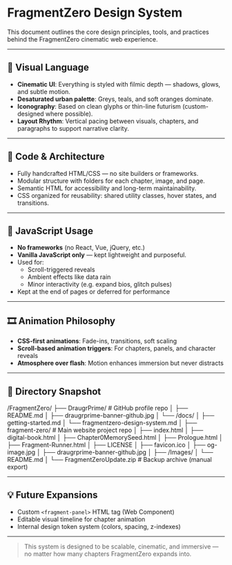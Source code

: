 # FragmentZero Design System

This document outlines the core design principles, tools, and practices behind the FragmentZero cinematic web experience.

---

## 🎨 Visual Language

- **Cinematic UI**: Everything is styled with filmic depth — shadows, glows, and subtle motion.
- **Desaturated urban palette**: Greys, teals, and soft oranges dominate.
- **Iconography**: Based on clean glyphs or thin-line futurism (custom-designed where possible).
- **Layout Rhythm**: Vertical pacing between visuals, chapters, and paragraphs to support narrative clarity.

---

## 🧱 Code & Architecture

- Fully handcrafted HTML/CSS — no site builders or frameworks.
- Modular structure with folders for each chapter, image, and page.
- Semantic HTML for accessibility and long-term maintainability.
- CSS organized for reusability: shared utility classes, hover states, and transitions.

---

## 🧠 JavaScript Usage

- **No frameworks** (no React, Vue, jQuery, etc.)
- **Vanilla JavaScript only** — kept lightweight and purposeful.
- Used for:
  - Scroll-triggered reveals
  - Ambient effects like data rain
  - Minor interactivity (e.g. expand bios, glitch pulses)
- Kept at the end of pages or deferred for performance

---

## 🎞️ Animation Philosophy

- **CSS-first animations**: Fade-ins, transitions, soft scaling
- **Scroll-based animation triggers**: For chapters, panels, and character reveals
- **Atmosphere over flash**: Motion enhances immersion but never distracts

---

## 📂 Directory Snapshot

/FragmentZero/
├── DraugrPrime/                         # GitHub profile repo
│   ├── README.md
│   ├── draugrprime-banner-github.jpg
│   └── /docs/
│       ├── getting-started.md
│       └── fragmentzero-design-system.md
│
├── fragment-zero/                       # Main website project repo
│   ├── index.html
│   ├── digital-book.html
│   ├── Chapter0MemorySeed.html
│   ├── Prologue.html
│   ├── Fragment-Runner.html
│   ├── LICENSE
│   ├── favicon.ico
│   ├── og-image.jpg
│   ├── draugrprime-banner-github.jpg
│   ├── /Images/
│   └── README.md
│
└── FragmentZeroUpdate.zip              # Backup archive (manual export)

---

## 💡 Future Expansions

- Custom `<fragment-panel>` HTML tag (Web Component)
- Editable visual timeline for chapter animation
- Internal design token system (colors, spacing, z-indexes)

---

> This system is designed to be scalable, cinematic, and immersive — no matter how many chapters FragmentZero expands into. 
